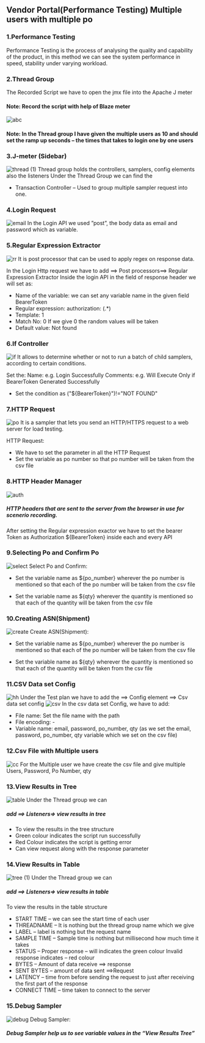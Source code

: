 ## Vendor Portal(Performance Testing) Multiple users with multiple po 
### 1.Performance Testing
Performance Testing is the process of analysing the quality and capability of the product, in this method we can see the system performance in speed, stability under varying workload. 
### 2.Thread Group 
The Recorded Script we have to open the jmx file into the Apache J meter 
#### Note: Record the script with help of Blaze meter 
![abc](https://user-images.githubusercontent.com/88279523/210043345-12754a2c-fccb-4e65-8b89-f5dd754da665.png)
#### Note: In the Thread group I have given the multiple users as 10 and    should set the ramp up seconds – the times that takes to login one by one users  
### 3.J-meter (Sidebar)
![thread (1)](https://user-images.githubusercontent.com/88279523/210039059-f892cc84-d1e1-4e4c-b5fc-ad4f5aca5893.png)
Thread group holds the controllers, samplers, config elements also the listeners 
Under the Thread Group we can find the  
* Transaction Controller – Used to group multiple sampler request into one. 
### 4.Login Request 
![email](https://user-images.githubusercontent.com/88279523/210039207-8ea0093c-3e20-4f5e-8bb6-32e61ddc0acc.png)
In the Login API we used ”post”, the body data as email and password which as variable.
### 5.Regular Expression Extractor 
![rr](https://user-images.githubusercontent.com/88279523/210039250-a4e9436e-45d0-4ed5-841f-a364e0fa51c6.png)
It is post processor that can be used to apply regex on response data. 

In the Login Http request we have to add ==> Post processors==> Regular Expression Extractor 
Inside the login API in the field of response header we will set as: 
* Name of the variable: we can set any variable name in the given field BearerToken 
* Regular expression: authorization: (.*) 
* Template: $1$  
* Match No: 0 If we give 0 the random values will be taken 
* Default value: Not found 
### 6.If Controller 
![if](https://user-images.githubusercontent.com/88279523/210039327-e960c8e1-a438-4172-9b09-1da2bd842840.png)
It allows to determine whether or not to run a batch of child samplers, according to certain conditions. 

Set the: 
Name: e.g. Login Successfully 
Comments: e.g. Will Execute Only if BearerToken Generated Successfully 
* Set the condition as ("${BearerToken}")!="NOT FOUND"
### 7.HTTP Request 
![po](https://user-images.githubusercontent.com/88279523/210039391-0c2619e3-0160-4a51-829a-2faf114cb02f.png)
It is a sampler that lets you send an HTTP/HTTPS request to a web server for load testing. 

HTTP Request: 
* We have to set the parameter in all the HTTP Request  
* Set the variable as po number so that po number will be taken from the csv file 
### 8.HTTP Header Manager 
![auth](https://user-images.githubusercontent.com/88279523/210039458-fb344868-3eb1-46a3-8902-9854cba80d3c.png)
##### HTTP headers that are sent to the server from the browser in use for scenerio recording. 

After setting the Regular expression exactor we have to set the bearer Token as Authorization ${BearerToken} inside each and every API 
### 9.Selecting Po and Confirm Po 
![select](https://user-images.githubusercontent.com/88279523/210039530-bf0ce5cf-5f05-48e6-956d-c85a02a8d392.png)
Select Po and Confirm: 
* Set the variable name as ${po_number} wherever the po number is mentioned so that each of the po number will be taken from the csv file  

* Set the variable name as ${qty} wherever the quantity is mentioned so that each of the quantity will be taken from the csv file	 
### 10.Creating ASN(Shipment)
![create](https://user-images.githubusercontent.com/88279523/210039583-84b3e6de-7cef-4b86-aee4-183a20732c83.png)
Create ASN(Shipment): 
* Set the variable name as ${po_number} wherever the po number is mentioned so that each of the po number will be taken from the csv file  

* Set the variable name as ${qty} wherever the quantity is mentioned so that each of the quantity will be taken from the csv file	 
### 11.CSV Data set Config 
![hh](https://user-images.githubusercontent.com/88279523/210039709-b7e7312c-0d03-43c8-80e2-a38f414dbfa0.png)
Under the Test plan we have to add the ==> Config element ==> Csv data set config
![csv](https://user-images.githubusercontent.com/88279523/210039739-880e0bc8-d8b9-4324-88de-925c34a6adfe.png)
In the csv data set Config, we have to add: 

* File name: Set the file name with the path  
* File encoding: -  
* Variable name: email, password, po_number, qty (as we set the email, password, po_number, qty variable which we set on the csv file) 
### 12.Csv File with Multiple users 
![cc](https://user-images.githubusercontent.com/88279523/210039786-07e5c54b-d2e7-49b3-befd-4febdb8aa2a3.png)
For the Multiple user we have create the csv file and give multiple Users, Password, Po Number, qty 
### 13.View Results in Tree 
![table](https://user-images.githubusercontent.com/88279523/210039825-38a57285-ad4d-4c37-8cc1-15cf9098fab2.png)
Under the Thread group we can  
##### add ==> Listeners=> view results in tree 

* To view the results in the tree structure  
* Green colour indicates the script run successfully 
* Red Colour indicates the script is getting error  
* Can view request along with the response parameter 
### 14.View Results in Table 
![tree (1)](https://user-images.githubusercontent.com/88279523/210043058-54fae17e-a4e2-4e4c-a94f-b4c045af8a26.png)
Under the Thread group we can  

##### add ==> Listeners=> view results in table 

To view the results in the table structure 
* START TIME – we can see the start time of each user  
* THREADNAME – It is nothing but the thread group name which we give 
* LABEL – label is nothing but the request name  
* SAMPLE TIME – Sample time is nothing but millisecond how much time it takes  
* STATUS – Proper response – will indicates the green colour Invalid response indicates – red colour  
* BYTES – Amount of data receive ==> response  
* SENT BYTES – amount of data sent ==>Request 
* LATENCY – time from before sending the request to just after receiving the first part of the response  
* CONNECT TIME – time taken to connect to the server 
### 15.Debug Sampler 
![debug](https://user-images.githubusercontent.com/88279523/210043260-e77c91fa-c5df-4023-8580-5654eccd4eae.png)
Debug Sampler: 
##### Debug Sampler help us to see variable values in the “View Results Tree” 
